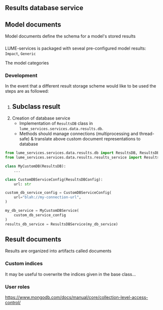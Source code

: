 


## Results database service




## Model documents

Model documents define the schema for a model's stored results




###

LUME-services is packaged with seveal pre-configured model results: `Impact`, `Generic`


The model categories


### Development

In the event that a different result storage scheme would like to be used the steps are as followed:
1. Subclass result
    -
2. Creation of database service
    - Implementation of `ResultsDB` class in `lume_services.services.data.results.db`.
    - Methods should manage connections (multiprocessing and thread-safe) & translate above custom document representations to database



```python
from lume_services.services.data.results.db import ResultsDB, ResultsDBConfig
from lume_services.services.data.results.results_service import ResultsDBService

class MyCustomDB(ResultsDB):
    ...

class CustomDBServiceConfig(ResultsDBConfig):
    url: str

custom_db_service_config = CustomDBServiceConfig(
    url="blah://my-connection-url",
)

my_db_service = MyCustomDBService(
    custom_db_service_config
)
results_db_service = ResultsDBService(my_db_service)

```


## Result documents

Results are organized into artifacts called documents

### Custom indices

It may be useful to overwrite the indices given in the base class...


### User roles

https://www.mongodb.com/docs/manual/core/collection-level-access-control/
